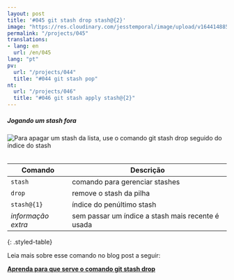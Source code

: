 ```yaml
---
layout: post
title: '#045 git stash drop stash@{2}'
image: "https://res.cloudinary.com/jesstemporal/image/upload/v1644148850/gitfichas/pt/045/thumbnail_izybdw.jpg"
permalink: "/projects/045"
translations:
- lang: en
  url: /en/045
lang: "pt"
pv:
  url: "/projects/044"
  title: "#044 git stash pop"
nt:
  url: "/projects/046"
  title: "#046 git stash apply stash@{2}"
---
```

##### Jogando um stash fora

<img alt="Para apagar um stash da lista, use o comando git stash drop seguido do índice do stash" src="https://res.cloudinary.com/jesstemporal/image/upload/v1644148850/gitfichas/pt/045/full_pketo7.jpg"><br><br>

| Comando | Descrição |
|---------|-----------|
| `stash` | comando para gerenciar stashes |
| `drop` | remove o stash da pilha |
| `stash@{1}` | índice do penúltimo stash |
| _informação extra_ | sem passar um índice a stash mais recente é usada |
{: .styled-table}
<br>

Leia mais sobre esse comando no blog post a seguir:

<a href="https://jtemporal.com/para-que-serve-o-git-stash-drop/?utm_source=gitfichas">
  <strong>Aprenda para que serve o comando git stash drop</strong>
</a>
